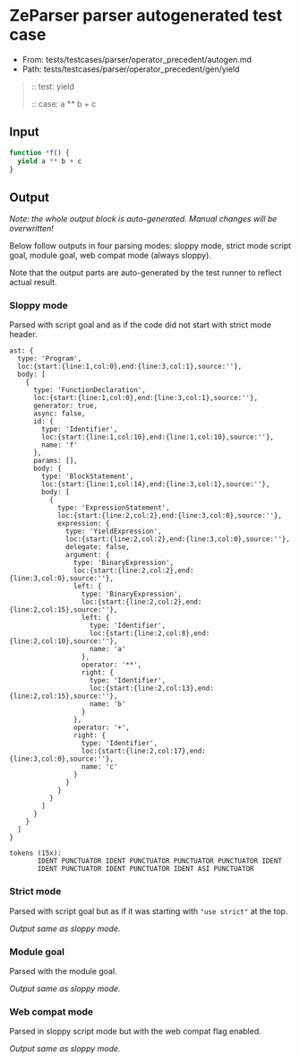 # ZeParser parser autogenerated test case

- From: tests/testcases/parser/operator_precedent/autogen.md
- Path: tests/testcases/parser/operator_precedent/gen/yield

> :: test: yield
>
> :: case: a ** b + c

## Input


`````js
function *f() {
  yield a ** b + c
}
`````

## Output

_Note: the whole output block is auto-generated. Manual changes will be overwritten!_

Below follow outputs in four parsing modes: sloppy mode, strict mode script goal, module goal, web compat mode (always sloppy).

Note that the output parts are auto-generated by the test runner to reflect actual result.

### Sloppy mode

Parsed with script goal and as if the code did not start with strict mode header.

`````
ast: {
  type: 'Program',
  loc:{start:{line:1,col:0},end:{line:3,col:1},source:''},
  body: [
    {
      type: 'FunctionDeclaration',
      loc:{start:{line:1,col:0},end:{line:3,col:1},source:''},
      generator: true,
      async: false,
      id: {
        type: 'Identifier',
        loc:{start:{line:1,col:10},end:{line:1,col:10},source:''},
        name: 'f'
      },
      params: [],
      body: {
        type: 'BlockStatement',
        loc:{start:{line:1,col:14},end:{line:3,col:1},source:''},
        body: [
          {
            type: 'ExpressionStatement',
            loc:{start:{line:2,col:2},end:{line:3,col:0},source:''},
            expression: {
              type: 'YieldExpression',
              loc:{start:{line:2,col:2},end:{line:3,col:0},source:''},
              delegate: false,
              argument: {
                type: 'BinaryExpression',
                loc:{start:{line:2,col:2},end:{line:3,col:0},source:''},
                left: {
                  type: 'BinaryExpression',
                  loc:{start:{line:2,col:2},end:{line:2,col:15},source:''},
                  left: {
                    type: 'Identifier',
                    loc:{start:{line:2,col:8},end:{line:2,col:10},source:''},
                    name: 'a'
                  },
                  operator: '**',
                  right: {
                    type: 'Identifier',
                    loc:{start:{line:2,col:13},end:{line:2,col:15},source:''},
                    name: 'b'
                  }
                },
                operator: '+',
                right: {
                  type: 'Identifier',
                  loc:{start:{line:2,col:17},end:{line:3,col:0},source:''},
                  name: 'c'
                }
              }
            }
          }
        ]
      }
    }
  ]
}

tokens (15x):
       IDENT PUNCTUATOR IDENT PUNCTUATOR PUNCTUATOR PUNCTUATOR IDENT
       IDENT PUNCTUATOR IDENT PUNCTUATOR IDENT ASI PUNCTUATOR
`````

### Strict mode

Parsed with script goal but as if it was starting with `"use strict"` at the top.

_Output same as sloppy mode._

### Module goal

Parsed with the module goal.

_Output same as sloppy mode._

### Web compat mode

Parsed in sloppy script mode but with the web compat flag enabled.

_Output same as sloppy mode._
